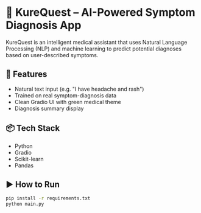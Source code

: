 
# 💚 KureQuest – AI-Powered Symptom Diagnosis App

KureQuest is an intelligent medical assistant that uses Natural Language Processing (NLP) and machine learning to predict potential diagnoses based on user-described symptoms.

## 🚀 Features
- Natural text input (e.g. "I have headache and rash")
- Trained on real symptom-diagnosis data
- Clean Gradio UI with green medical theme
- Diagnosis summary display

## 📦 Tech Stack
- Python
- Gradio
- Scikit-learn
- Pandas

## ▶️ How to Run
```bash
pip install -r requirements.txt
python main.py
